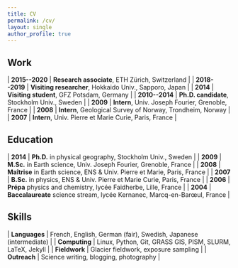 ```yaml
---
title: CV
permalink: /cv/
layout: single
author_profile: true
---
```


## Work

| **2015--2020** | **Research associate**, ETH Zürich, Switzerland            |
| **2018--2019** | **Visiting researcher**, Hokkaido Univ., Sapporo, Japan    |
| **2014**       | **Visiting student**, GFZ Potsdam, Germany                 |
| **2010--2014** | **Ph.D. candidate**, Stockholm Univ., Sweden               |
| **2009**       | **Intern**, Univ. Joseph Fourier, Grenoble, France         |
| **2008**       | **Intern**, Geological Survey of Norway, Trondheim, Norway |
| **2007**       | **Intern**, Univ. Pierre et Marie Curie, Paris, France     |


## Education

| **2014** | **Ph.D.** in physical geography, Stockholm Univ., Sweden               |
| **2009** | **M.Sc.** in Earth science, Univ. Joseph Fourier, Grenoble, France     |
| **2008** | **Maîtrise** in Earth science, ENS & Univ. Pierre et Marie, Paris, France |
| **2007** | **B.Sc.** in physics, ENS & Univ. Pierre et Marie Curie, Paris, France |
| **2006** | **Prépa** physics and chemistry, lycée Faidherbe, Lille, France        |
| **2004** | **Baccalaureate** science stream, lycée Kernanec, Marcq-en-Barœul, France |


## Skills

| **Languages** | French, English, German (fair), Swedish, Japanese (intermediate)  |
| **Computing** | Linux, Python, Git, GRASS GIS, PISM, SLURM, LaTeX, Jekyll         |
| **Fieldwork** | Glacier fieldwork, exposure sampling                              |
| **Outreach**  | Science writing, blogging, photography                            |
